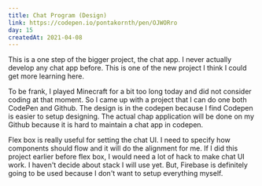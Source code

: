 ```yaml
---
title: Chat Program (Design)
link: https://codepen.io/pontakornth/pen/OJWORro
day: 15
createdAt: 2021-04-08
---
```

This is a one step of the bigger project, the chat app. I never actually develop any chat
app before. This is one of the new project I think I could get more learning here.<!--more-->


To be frank, I played Minecraft for a bit too long today and did not consider coding at that
moment. So I came up with a project that I can do one both CodePen and Github. The design is
in the codepen because I find Codepen is easier to setup designing. The actual chap application
will be done on my Github because it is hard to maintain a chat app in codepen.


Flex box is really useful for setting the chat UI. I need to specify how components should flow
and it will do the alignment for me. If I did this project earlier before flex box, I would 
need a lot of hack to make chat UI work. I haven't decide about stack I will use yet. But,
Firebase is definitely going to be used because I don't want to setup everything myself.